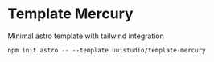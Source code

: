 # Template Mercury

Minimal astro template with tailwind integration

```
npm init astro -- --template uuistudio/template-mercury
```
